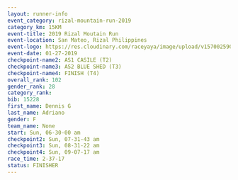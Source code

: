 ```yaml
---
layout: runner-info 
event_category: rizal-mountain-run-2019 
category_km: 15KM 
event-title: 2019 Rizal Moutain Run 
event-location: San Mateo, Rizal Philippines 
event-logo: https://res.cloudinary.com/raceyaya/image/upload/v1570025909/logo/rizal-mountain_gkfete.jpg 
event-date: 01-27-2019 
checkpoint-name2: AS1 CASILE (T2) 
checkpoint-name3: AS2 BLUE SHED (T3) 
checkpoint-name4: FINISH (T4) 
overall_rank: 102
gender_rank: 28
category_rank: 
bib: 15228
first_name: Dennis G
last_name: Adriano
gender: F
team_name: None
start: Sun, 06-30-00 am
checkpoint2: Sun, 07-31-43 am
checkpoint3: Sun, 08-31-22 am
checkpoint4: Sun, 09-07-17 am
race_time: 2-37-17
status: FINISHER
---
```

